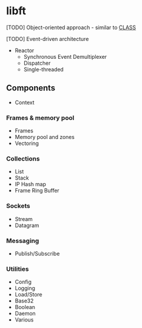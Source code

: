 # libft

\[TODO\] Object-oriented approach - similar to [CLASS](https://rfc.zeromq.org/spec:21/CLASS/)

\[TODO\] Event-driven architecture

* Reactor
  * Synchronous Event Demultiplexer
  * Dispatcher
  * Single-threaded


## Components

 - Context

### Frames & memory pool

 - Frames
 - Memory pool and zones
 - Vectoring

### Collections

 - List
 - Stack
 - IP Hash map
 - Frame Ring Buffer

### Sockets

 - Stream
 - Datagram

### Messaging
 
  - Publish/Subscribe

### Utilities

  - Config
  - Logging
  - Load/Store
  - Base32
  - Boolean
  - Daemon
  - Various
 